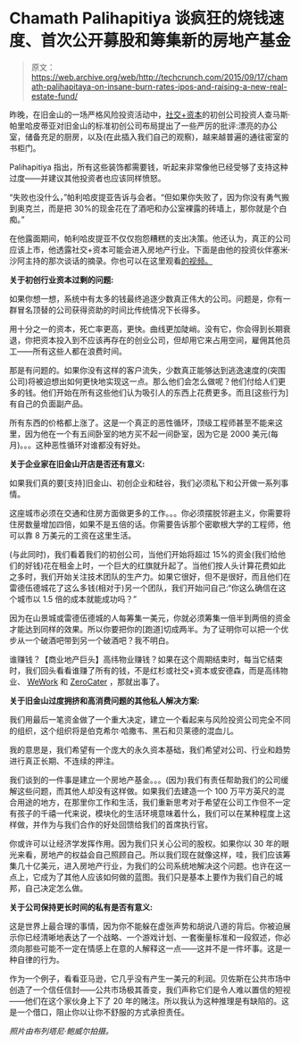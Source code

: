 # Chamath Palihapitiya 谈疯狂的烧钱速度、首次公开募股和筹集新的房地产基金

> 原文：<https://web.archive.org/web/http://techcrunch.com/2015/09/17/chamath-palihapitaya-on-insane-burn-rates-ipos-and-raising-a-new-real-estate-fund/>

昨晚，在旧金山的一场严格风险投资活动中，[社交+资本](https://web.archive.org/web/20230319142514/http://s23p.com/)的初创公司投资人查马斯·帕里哈皮蒂亚对旧金山的标准初创公司布局提出了一些严厉的批评:漂亮的办公室，储备充足的厨房，以及(在此插入我们自己的观察)，越来越普遍的通往密室的书柜门。

Palihapitiya 指出，所有这些装饰都需要钱，听起来非常像他已经受够了支持这种过度——并建议其他投资者也应该同样愤怒。

“失败也没什么，”帕利哈皮提亚告诉与会者。“但如果你失败了，因为你没有勇气搬到奥克兰，而是把 30%的现金花在了酒吧和办公室裸露的砖墙上，那你就是个白痴。”

在他露面期间，帕利哈皮提亚不仅仅抱怨糟糕的支出决策。他还认为，真正的公司应该上市，他透露社交+资本可能会进入房地产行业。下面是由他的投资伙伴塞米·沙阿主持的那次谈话的摘录。你也可以在这里观看[的视频。](https://web.archive.org/web/20230319142514/https://www.periscope.tv/w/aMoK4jQzNjQ0Nzd8MW1uR2VMQWRRaldLWDt2leV_ocunP3Bkzmfxl0rTUUdL7wcmuQY1MMGFczyX)

**关于初创行业资本过剩的问题:**

如果你想一想，系统中有太多的钱最终追逐少数真正伟大的公司。问题是，你有一群冒名顶替的公司获得资助的时间比传统情况下长得多。

用十分之一的资本，死亡率更高，更快。曲线更加陡峭。没有它，你会得到长期衰退，你把资本投入到不应该再存在的创业公司，但却用它来占用空间，雇佣其他员工——所有这些人都在浪费时间。

那是有问题的。如果你没有这样的客户流失，少数真正能够达到逃逸速度的(突围公司)将被迫想出如何更快地实现这一点。那么他们会怎么做呢？他们付给人们更多的钱。他们开始在所有这些他们认为吸引人的东西上花费更多。而且[这些行为]有自己的负面副产品。

所有东西的价格都上涨了。这是一个真正的恶性循环，顶级工程师甚至不能来这里，因为他在一个有五间卧室的地方买不起一间卧室，因为它是 2000 美元(每月)。。。这种恶性循环对谁都没有好处。

**关于企业家在旧金山开店是否还有意义:**

如果我们真的要[支持]旧金山、初创企业和硅谷，我们必须私下和公开做一系列事情。

这座城市必须在交通和住房方面做更多的工作。。。你必须摆脱邻避主义，你需要将住房数量增加四倍，如果不是五倍的话。你需要告诉那个密歇根大学的工程师，他可以靠 8 万美元的工资在这里生活。

(与此同时)，我们看着我们的初创公司，当他们开始将超过 15%的资金(我们给他们的好钱)花在租金上时，一个巨大的红旗就升起了。当他们按人头计算花费如此之多时，我们开始关注技术团队的生产力。如果它很好，但不是很好，而且他们在雷德伍德城花了这么多钱(相对于)另一个团队，我们开始问自己:“你这么确信在这个城市以 1.5 倍的成本就能成功吗？”

因为在山景城或雷德伍德城的人每筹集一美元，你就必须筹集一倍半到两倍的资金才能达到同样的效果。所以你要把你的[跑道]切成两半。为了证明你可以把一个优步从一个破酒吧带到另一个破酒吧？我不明白。

谁赚钱？【商业地产巨头】高纬物业赚钱？如果在这个周期结束时，每当它结束时，我们回头看看谁赚了所有的钱，不是红杉或社交+资本或安德森，而是高纬物业、 [WeWork](https://web.archive.org/web/20230319142514/https://www.wework.com/) 和 [ZeroCater](https://web.archive.org/web/20230319142514/https://zerocater.com/) ，那就出事了。

**关于旧金山过度拥挤和高消费问题的其他私人解决方案:**

我们用最后一笔资金做了一个重大决定，建立一个看起来与风险投资公司完全不同的组织，这个组织将是伯克希尔·哈撒韦、黑石和贝莱德的混血儿。

我的意思是，我们希望有一个庞大的永久资本基础，我们希望对公司、行业和趋势进行真正长期、不连续的押注。

我们谈到的一件事是建立一个房地产基金。。。(因为)我们有责任帮助我们的公司缓解这些问题，而其他人却没有这样做。如果我们去建造一个 100 万平方英尺的混合用途的地方，在那里你工作和生活，我们重新思考对于希望在公司工作但不一定有孩子的千禧一代来说，模块化的生活环境意味着什么，我们可以在某种程度上这样做，并作为与我们合作的好处回馈给我们的首席执行官。

你或许可以让经济学发挥作用。因为我们只关心公司的股权。如果你以 30 年的眼光来看，房地产的权益会自己照顾自己。所以我们现在就像这样，哇，我们应该筹集几十亿美元，进入房地产行业，为我们的公司系统地解决这个问题。也许在这一点上，它成为了其他人应该如何做的蓝图。我们只是基本上要作为我们自己的城邦，自己决定怎么做。

**关于公司保持更长时间的私有是否有意义:**

这是世界上最合理的事情，因为你不能躲在虚张声势和胡说八道的背后。你被迫展示你已经清晰地表达了一个战略、一个游戏计划、一套衡量标准和一段叙述，你必须向那些可能不一定在情感上在意的人解释这一点——这并不是一件坏事。这是一种自律的行为。

作为一个例子，看看亚马逊，它几乎没有产生一美元的利润。贝佐斯在公共市场中创造了一个信任信封——公共市场极其善变，我们声称它们是令人难以置信的短视——他们在这个家伙身上下了 20 年的赌注。所以我认为这种推理是有缺陷的。这是一个借口，阻止你以让你不舒服的方式承担责任。

*照片由布列塔尼·鲍威尔拍摄。*